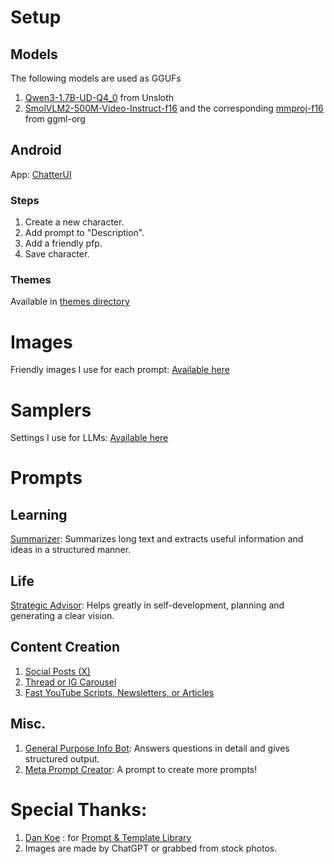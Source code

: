 # Setup
## Models
The following models are used as GGUFs
1. [Qwen3-1.7B-UD-Q4_0](https://huggingface.co/unsloth/Qwen3-1.7B-GGUF/blob/main/Qwen3-1.7B-Q4_0.gguf) from Unsloth
2. [SmolVLM2-500M-Video-Instruct-f16](https://huggingface.co/ggml-org/SmolVLM2-500M-Video-Instruct-GGUF/blob/main/SmolVLM2-500M-Video-Instruct-f16.gguf) and the corresponding [mmproj-f16](https://huggingface.co/ggml-org/SmolVLM2-500M-Video-Instruct-GGUF/blob/main/mmproj-SmolVLM2-500M-Video-Instruct-f16.gguf) from ggml-org
## Android
App: [ChatterUI](https://github.com/Vali-98/ChatterUI)
### Steps
1. Create a new character.
2. Add prompt to "Description".
3. Add a friendly pfp.
4. Save character.
### Themes
Available in [themes directory](themes/)

# Images
Friendly images I use for each prompt: [Available here](images/)

# Samplers
Settings I use for LLMs: [Available here](samplers/)

# Prompts
## Learning
[Summarizer](prompts/summarizer): Summarizes long text and extracts useful information and ideas in a structured manner.

## Life
[Strategic Advisor](prompts/advisor): Helps greatly in self-development, planning and generating a clear vision.

## Content Creation
1. [Social Posts (X)](prompts/twitter)
2. [Thread or IG Carousel](prompts/thread)
3. [Fast YouTube Scripts, Newsletters, or Articles](content/newsletter)

## Misc.
1. [General Purpose Info Bot](prompts/infobot): Answers questions in detail and gives structured output.
2. [Meta Prompt Creator](prompts/prompter): A prompt to create more prompts!

# Special Thanks:
1. [Dan Koe](https://thedankoe.com/) : for [Prompt & Template Library](https://stan.store/thedankoe/p/prompt-library)
2. Images are made by ChatGPT or grabbed from stock photos.

